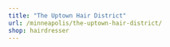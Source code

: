```yaml
---
title: "The Uptown Hair District"
url: /minneapolis/the-uptown-hair-district/
shop: hairdresser
---
```

